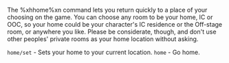 The %xhhome%xn command lets you return quickly to a place of your choosing on the game.  You can choose any room to be your home, IC or OOC, so your home could be your character's IC residence or the Off-stage room, or anywhere you like.  Please be considerate, though, and don't use other peoples' private rooms as your home location without asking.

`home/set` - Sets your home to your current location.
`home` - Go home.